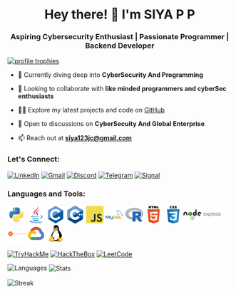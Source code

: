 <h1 align="center">Hey there! 👋 I'm SIYA P P</h1>
<h3 align="center">Aspiring Cybersecurity Enthusiast | Passionate Programmer | Backend Developer</h3>
<p align="left"> <a href="https://github.com/ryo-ma/github-profile-trophy"><img src="https://github-profile-trophy.vercel.app/?username=Alchemist501" alt="profile trophies" /></a> </p>

- 🔭 Currently diving deep into **CyberSecurity And Programming**

- 👯 Looking to collaborate with **like minded programmers and cyberSec enthusiasts**

- 👨‍💻 Explore my latest projects and code on [GitHub](https://github.com/Alchemist501)

- 💬 Open to discussions on **CyberSecuity And Global Enterprise**

- 📫 Reach out at **siya123jc@gmail.com**
<h3 align="left">Let's Connect:</h3>
<p align="left">
<a href="https://linkedin.com/in/Alchemist501" target="blank"><img align="center" src="https://raw.githubusercontent.com/rahuldkjain/github-profile-readme-generator/master/src/images/icons/Social/linked-in-alt.svg" alt="LinkedIn" height="30" width="40" /></a>
<a href="mailto:siya123jc@gmail.com" target="blank"><img align="center" src="https://img.icons8.com/color/48/000000/gmail.png" alt="Gmail" height="40" width="auto" /></a>
<a href="https://discordapp.com/users/unknownsoul9883" target="_blank"><img align="center" src="https://img.icons8.com/color/48/000000/discord-logo.png" alt="Discord" height="40" width="auto" /></a>
<a href="https://t.me/Lumin_saturn_123" target="_blank"><img align="center" src="https://img.icons8.com/fluency/48/000000/telegram-app.png" alt="Telegram" height="40" width="auto" /></a>
<a href="https://signal.me/#p/YourSignalNumber" target="_blank"><img align="center" src="https://img.icons8.com/color/48/000000/signal-app.png" alt="Signal" height="40" width="auto" /></a>

</p>
<h3 align="left">Languages and Tools:</h3>
<p align="left">
<a href="https://www.python.org" target="_blank"><img src="https://raw.githubusercontent.com/devicons/devicon/master/icons/python/python-original.svg" alt="python" width="40" height="40"/></a>
<a href="https://www.java.com/en/" target="_blank"><img src="https://raw.githubusercontent.com/devicons/devicon/master/icons/java/java-original.svg" alt="java" width="40" height="40"/></a>
<a href="https://www.w3schools.com/c/" target="_blank"><img src="https://raw.githubusercontent.com/devicons/devicon/master/icons/c/c-original.svg" alt="c" width="40" height="40"/></a>
<a href="https://www.w3schools.com/cpp/" target="_blank"><img src="https://raw.githubusercontent.com/devicons/devicon/master/icons/cplusplus/cplusplus-original.svg" alt="cplusplus" width="40" height="40"/></a>
<a href="https://developer.mozilla.org/en-US/docs/Web/JavaScript" target="_blank"><img src="https://raw.githubusercontent.com/devicons/devicon/master/icons/javascript/javascript-original.svg" alt="javascript" width="40" height="40"/></a>
<a href="https://www.mysql.com/" target="_blank"><img src="https://raw.githubusercontent.com/devicons/devicon/master/icons/mysql/mysql-original-wordmark.svg" alt="mysql" width="40" height="40"/></a>
<a href="https://www.r-project.org/" target="_blank"><img src="https://raw.githubusercontent.com/devicons/devicon/master/icons/r/r-original.svg" alt="r" width="40" height="40"/></a>
<a href="https://www.w3.org/html/" target="_blank"><img src="https://raw.githubusercontent.com/devicons/devicon/master/icons/html5/html5-original-wordmark.svg" alt="html5" width="40" height="40"/></a>
<a href="https://www.w3schools.com/css/" target="_blank"><img src="https://raw.githubusercontent.com/devicons/devicon/master/icons/css3/css3-original-wordmark.svg" alt="css3" width="40" height="40"/></a>
<a href="https://nodejs.org" target="_blank"><img src="https://raw.githubusercontent.com/devicons/devicon/master/icons/nodejs/nodejs-original-wordmark.svg" alt="nodejs" width="40" height="40"/></a>
<a href="https://expressjs.com" target="_blank"><img src="https://raw.githubusercontent.com/devicons/devicon/master/icons/express/express-original-wordmark.svg" alt="express" width="40" height="40"/></a>
<a href="https://www.postman.com/" target="_blank"><img src="https://raw.githubusercontent.com/devicons/devicon/master/icons/postman/postman-original-wordmark.svg" alt="postman" width="40" height="40"/></a>
<a href="https://cloud.google.com/" target="_blank"><img src="https://raw.githubusercontent.com/devicons/devicon/master/icons/googlecloud/googlecloud-original.svg" alt="googlecloud" width="40" height="40"/></a>
<a href="https://www.linux.org/" target="_blank"><img src="https://raw.githubusercontent.com/devicons/devicon/master/icons/linux/linux-original.svg" alt="linux" width="40" height="40"/></a>
</p>
<p align="left">
    <a href="https://tryhackme.com/p/HoloCrypt" target="_blank"><img src="https://tryhackme-badges.s3.amazonaws.com/HoloCrypt.png" alt="TryHackMe"></a>
    <a href="https://app.hackthebox.com/profile/2005354" target="_blank"><img src="https://www.hackthebox.eu/badge/image/2005354" alt="HackTheBox"></a>
    <a href="https://leetcode.com/u/Cipherninja/" target="_blank"><img src="https://leetcard.jacoblin.cool/Cipherninja" alt="LeetCode"></a>
</p>
<p><img align="left" src="https://github-readme-stats.vercel.app/api/top-langs?username=Alchemist501&show_icons=true&locale=en&layout=compact" alt="Languages" /></p>

<p>&nbsp;<img align="center" src="https://github-readme-stats.vercel.app/api?username=Alchemist501&show_icons=true&locale=en" alt="Stats" /></p>

<p><img align="center" src="https://github-readme-streak-stats.herokuapp.com/?user=Alchemist501&" alt="Streak" /></p>
